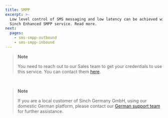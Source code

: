```yaml
---
title: SMPP
excerpt: >-
  Low level control of SMS messaging and low latency can be achieved with the
  Sinch Enhanced SMPP service. Read more.
next:
  pages:
    - sms-smpp-outbound
    - sms-smpp-inbound
---
```

> **Note**    
>
> You need to reach out to our Sales team to get your credentials to use this service. You can contact them [here](https://www.sinch.com/contact-us/).

<br>

> **Note**    
>
> If you are a local customer of Sinch Germany GmbH, using our domestic German platform, please contact our [German support team](mailto:support-de@sinch.com) for further assistance.
